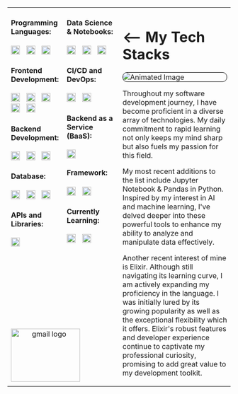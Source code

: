 <table>
  <tr>
    <td valign="top" width="25%" style="position: relative;">
      <h4 align="left">Programming Languages:</h4>
<div align="left">
  <img src="https://cdn.jsdelivr.net/gh/devicons/devicon/icons/javascript/javascript-original.svg" height="20" alt="javascript logo"  />
  <img width="6" />
  <img src="https://cdn.jsdelivr.net/gh/devicons/devicon/icons/python/python-original.svg" height="20" alt="python logo"  />
  <img width="6" />
  <img src="https://cdn.jsdelivr.net/gh/devicons/devicon/icons/ruby/ruby-original.svg" height="20" alt="ruby logo"  />
</div>
      <h4 align="left">Frontend Development:</h4>
<div align="left">
  <img src="https://cdn.jsdelivr.net/gh/devicons/devicon/icons/html5/html5-original.svg" height="20" alt="html5 logo"  />
  <img width="6" />
  <img src="https://cdn.jsdelivr.net/gh/devicons/devicon/icons/css3/css3-original.svg" height="20" alt="css3 logo"  />
  <img width="6" />
  <img src="https://cdn.jsdelivr.net/gh/devicons/devicon/icons/sass/sass-original.svg" height="20" alt="sass logo"  />
  <img width="6" />
  <img src="https://cdn.jsdelivr.net/gh/devicons/devicon/icons/react/react-original.svg" height="20" alt="react logo"  />
  <img width="6" />
  <img src="https://cdn.jsdelivr.net/gh/devicons/devicon/icons/bootstrap/bootstrap-original.svg" height="20" alt="bootstrap logo"  />
</div>
      <h4 align="left">Backend Development:</h4>
<div align="left">
  <img src="https://cdn.jsdelivr.net/gh/devicons/devicon/icons/flask/flask-original.svg" height="20" alt="flask logo"  />
  <img width="6" />
  <img src="https://cdn.jsdelivr.net/gh/devicons/devicon/icons/nodejs/nodejs-original.svg" height="20" alt="nodejs logo"  />
  <img width="6" />
  <img src="https://cdn.jsdelivr.net/gh/devicons/devicon/icons/npm/npm-original-wordmark.svg" height="20" alt="npm logo"  />
</div>
      <h4 align="left">Database:</h4>
<div align="left">
  <img src="https://cdn.jsdelivr.net/gh/devicons/devicon/icons/postgresql/postgresql-original.svg" height="20" alt="postgresql logo"  />
  <img width="6" />
  <img src="https://cdn.jsdelivr.net/gh/devicons/devicon/icons/sqlite/sqlite-original.svg" height="20" alt="sqlite logo"  />
  <img width="6" />
  <img src="https://cdn.jsdelivr.net/gh/devicons/devicon/icons/mysql/mysql-original.svg" height="20" alt="mysql logo"  />
</div>
      <h4 align="left">APIs and Libraries:</h4>
<div align="left">
  <img src="https://cdn.simpleicons.org/postman/FF6C37" height="20" alt="postman logo"  />
</div>
<div align="center" style="text-align: center; position: absolute; bottom: 10px">
<p></p>
<p></p>
<p></p>
<p></p>
<p></p>
<p></p>
<a href="mailto:lourenskok@gmail.com">
          <img src="https://raw.githubusercontent.com/maurodesouza/profile-readme-generator/master/src/assets/icons/social/gmail/default.svg" width="156" height="120" alt="gmail logo" />
        </a>
</div>
    </td>
<td valign="top" width="25%">
      <h4 align="left">Data Science & Notebooks:</h4>
<div align="left">
   <img src="https://cdn.jsdelivr.net/gh/devicons/devicon/icons/numpy/numpy-original.svg" height="20" alt="numpy logo"  />
   <img width="6" />
    <img src="https://cdn.jsdelivr.net/gh/devicons/devicon/icons/jupyter/jupyter-original.svg" height="20" alt="jupyter logo"  />
  <img width="6" />
  <img src="https://cdn.jsdelivr.net/gh/devicons/devicon/icons/pandas/pandas-original.svg" height="20" alt="pandas logo"  />
</div>
      <h4 align="left">CI/CD and DevOps:</h4>
<div align="left">
  <img src="https://cdn.simpleicons.org/githubactions/2088FF" height="20" alt="githubactions logo"  />
  <img width="6" />
  <img src="https://cdn.simpleicons.org/git/F05032" height="20" alt="git logo"  />
</div>
      <h4 align="left">Backend as a Service (BaaS):</h4>
<div align="left">
  <img src="https://cdn.simpleicons.org/heroku/430098" height="20" alt="heroku logo"  />
</div>
      <h4 align="left">Framework:</h4>
<div align="left">
  <img src="https://cdn.simpleicons.org/vite/646CFF" height="20" alt="vite logo"  />
  <img width="6" />
  <img src="https://cdn.jsdelivr.net/gh/devicons/devicon/icons/rails/rails-original-wordmark.svg" height="20" alt="rails logo"  />
</div>
      <h4 align="left">Currently Learning:</h4>
<div align="left">
  <img src="https://cdn.jsdelivr.net/gh/devicons/devicon/icons/elixir/elixir-original.svg" height="20" alt="elixir logo"  />
  <img width="6" />
  <img src="https://cdn.jsdelivr.net/gh/devicons/devicon/icons/phoenix/phoenix-original.svg" height="20" alt="phoenix logo"  />
</div>
    </td>
<td valign="top" width="50%">
      <h1 align="left"><-- My Tech Stacks</h1>
  <img src="https://media4.giphy.com/media/v1.Y2lkPTc5MGI3NjExOWc2ZWZpdHFwNzltcmFmNzJseGJ0OGV5YmgzamhhZXg2bzM4ejJweCZlcD12MV9pbnRlcm5hbF9naWZfYnlfaWQmY3Q9Zw/Ah3zHH7hvsSB2/giphy.gif" alt="Animated Image" style="border: 1px solid black; border-radius: 10px; display: block;">
      <p align="left">Throughout my software development journey, I have become proficient in a diverse array of technologies. My daily commitment to rapid learning not only keeps my mind sharp but also fuels my passion for this field. </p>
      <p></p>
      <p align="left">My most recent additions to the list include Jupyter Notebook & Pandas in Python. Inspired by my interest in AI and machine learning, I've delved deeper into these powerful tools to enhance my ability to analyze and manipulate data effectively.</p>
      <p></p>
      <p align="left">Another recent interest of mine is Elixir. Although still navigating its learning curve, I am actively expanding my proficiency in the language. I was initially lured by its growing popularity as well as the exceptional flexibility which it offers. Elixir's robust features and developer experience continue to captivate my professional curiosity, promising to add great value to my development toolkit.</p>
    </td>
    </tr>
</table>
